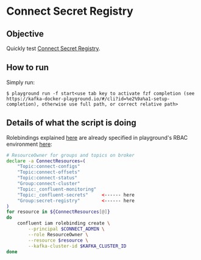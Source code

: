 # Connect Secret Registry

## Objective

Quickly test [Connect Secret Registry](https://docs.confluent.io/platform/current/connect/rbac/connect-rbac-secret-registry.html#kconnect-secret-registry).

## How to run

Simply run:

```
$ playground run -f start<use tab key to activate fzf completion (see https://kafka-docker-playground.io/#/cli?id=%e2%9a%a1-setup-completion), otherwise use full path, or correct relative path>
```

## Details of what the script is doing

Rolebindings explained [here](https://docs.confluent.io/platform/current/connect/rbac/connect-rbac-connect-cluster.html#configuring-rbac-for-a-kconnect-cluster) are already specified in playground's RBAC environment [here](https://github.com/vdesabou/kafka-docker-playground/blob/83d37281dec01193386aa39a551725bceb77cfa0/environment/rbac-sasl-plain/scripts/helper/create-role-bindings.sh#L100-L116):

```bash
# ResourceOwner for groups and topics on broker
declare -a ConnectResources=(
    "Topic:connect-configs"
    "Topic:connect-offsets"
    "Topic:connect-status"
    "Group:connect-cluster"
    "Topic:_confluent-monitoring"
    "Topic:_confluent-secrets"     <------ here
    "Group:secret-registry"        <------ here
)
for resource in ${ConnectResources[@]}
do
    confluent iam rolebinding create \
        --principal $CONNECT_ADMIN \
        --role ResourceOwner \
        --resource $resource \
        --kafka-cluster-id $KAFKA_CLUSTER_ID
done
```
